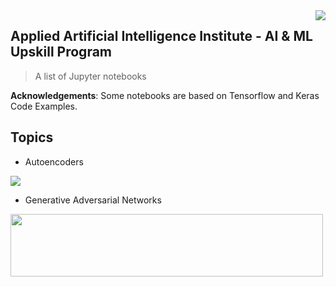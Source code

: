 <img src="https://github.com/matiassingers/awesome-readme/blob/master/icon.png" align="right" />

## Applied Artificial Intelligence Institute - AI & ML Upskill Program

> A list of Jupyter notebooks

**Acknowledgements**: Some notebooks are based on Tensorflow and Keras Code Examples.

## Topics
- Autoencoders
<img src="https://blog.keras.io/img/ae/autoencoder_schema.jpg" align="center" />

- Generative Adversarial Networks
<img src="https://sthalles.github.io/assets/dcgan/GANs.png" align="center" width="500" height="100" />
